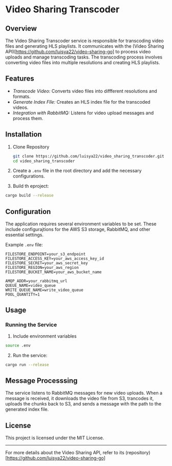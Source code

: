 # Video Sharing Transcoder
## Overview
The Video Sharing Transcoder service is responsible for transcoding video files and generating HLS playlists. It communicates with the (Video Sharing API)[https://github.com/luisya22/video-sharing-go] to process video uploads and manage transcoding tasks. The transcoding process involves converting video files into multiple resolutions and creating HLS playlists.

## Features
- *Transcode Video:* Converts video files into diffferent resolutions and formats.
- *Generate Index FIle:* Creates an HLS index file for the transcoded videos.
- *Integration with RabbitMQ:* Listens for video upload messages and process them.

## Installation
1. Clone Repository
     ```sh
     git clone https://github.com/luisya22/video_sharing_transcoder.git
     cd video_sharing_transcoder
     ```

2. Create a `.env` file in the root directory and add the necessary configurations.
3. Build th eproject:
  ```sh
  cargo build --release
  ```

## Configuration
The application requires several environment variables to be set. These include configurajtions for the AWS S3 storage, RabbitMQ, and other essential settings.

Example `.env` file:
```env
FILESTORE_ENDPOINT=your_s3_endpoint
FILESTORE_ACCESS_KEY=your_aws_access_key_id
FILESTORE_SECRET=your_aws_secret_key
FILESTORE_REGION=your_aws_region
FILESTORE_BUCKET_NAME=your_aws_bucket_name

AMQP_ADDR=your_rabbitmq_url
QUEUE_NAME=video_queue
WRITE_QUEUE_NAME=write_video_queue
POOL_QUANTITY=1
```
## Usage
### Running the Service
1. Include environment variables
  ```sh
  source .env
  ```
2. Run the service:
  ```sh
  cargo run --release
  ```

## Message Processsing
The service listens to RabbitMQ messages for new video uploads. When a message is received, it downloads the video file from S3, trancodes it, uploads the chunks back to S3, and sends a message with the path to the generated index file.

## License
This project is licensed under the MIT License.

---
For more details about the Video Sharing API, refer to its (repository)[https://github.com/luisya22/video-sharing-go]

